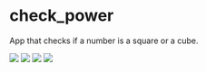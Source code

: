 # check_power

App that checks if a number is a square or a cube.

<img src="/images/1.png">
<img src="/images/2.png">
<img src="/images/3.png">
<img src="/images/4.png">